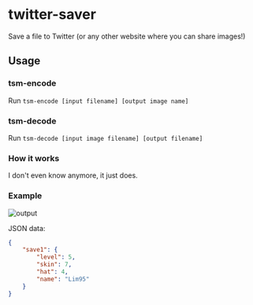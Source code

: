 # twitter-saver
Save a file to Twitter (or any other website where you can share images!)

## Usage
### tsm-encode
Run `tsm-encode [input filename] [output image name]`

### tsm-decode
Run `tsm-decode [input image filename] [output filename]`

### How it works
I don't even know anymore, it just does.

### Example
![output](https://github.com/user-attachments/assets/400e1521-7ae2-4a81-8027-7d53f53e6138)

JSON data:
```json
{
    "save1": {
        "level": 5,
        "skin": 7,
        "hat": 4,
        "name": "Lim95"
    }
}
```
